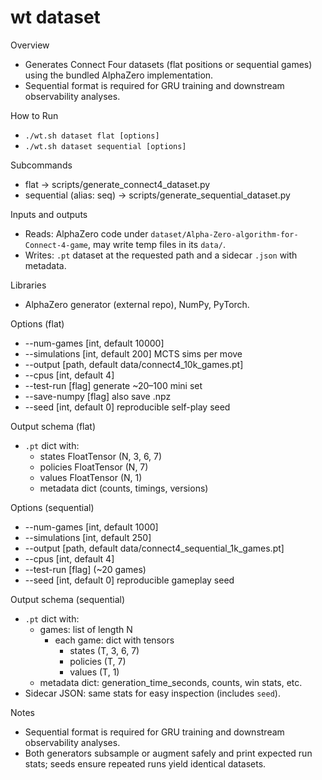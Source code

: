 # wt dataset

Overview
- Generates Connect Four datasets (flat positions or sequential games) using the bundled AlphaZero implementation.
- Sequential format is required for GRU training and downstream observability analyses.

How to Run
- `./wt.sh dataset flat [options]`
- `./wt.sh dataset sequential [options]`

Subcommands
- flat → scripts/generate_connect4_dataset.py
- sequential (alias: seq) → scripts/generate_sequential_dataset.py

Inputs and outputs
- Reads: AlphaZero code under `dataset/Alpha-Zero-algorithm-for-Connect-4-game`, may write temp files in its `data/`.
- Writes: `.pt` dataset at the requested path and a sidecar `.json` with metadata.

Libraries
- AlphaZero generator (external repo), NumPy, PyTorch.

Options (flat)
- --num-games [int, default 10000]
- --simulations [int, default 200] MCTS sims per move
- --output [path, default data/connect4_10k_games.pt]
- --cpus [int, default 4]
- --test-run [flag] generate ~20–100 mini set
- --save-numpy [flag] also save .npz
- --seed [int, default 0] reproducible self-play seed

Output schema (flat)
- `.pt` dict with:
  - states FloatTensor (N, 3, 6, 7)
  - policies FloatTensor (N, 7)
  - values FloatTensor (N, 1)
  - metadata dict (counts, timings, versions)

Options (sequential)
- --num-games [int, default 1000]
- --simulations [int, default 250]
- --output [path, default data/connect4_sequential_1k_games.pt]
- --cpus [int, default 4]
- --test-run [flag] (~20 games)
- --seed [int, default 0] reproducible gameplay seed

Output schema (sequential)
- `.pt` dict with:
  - games: list of length N
    - each game: dict with tensors
      - states (T, 3, 6, 7)
      - policies (T, 7)
      - values (T, 1)
  - metadata dict: generation_time_seconds, counts, win stats, etc.
- Sidecar JSON: same stats for easy inspection (includes `seed`).

Notes
- Sequential format is required for GRU training and downstream observability analyses.
- Both generators subsample or augment safely and print expected run stats; seeds ensure repeated runs yield identical datasets.
